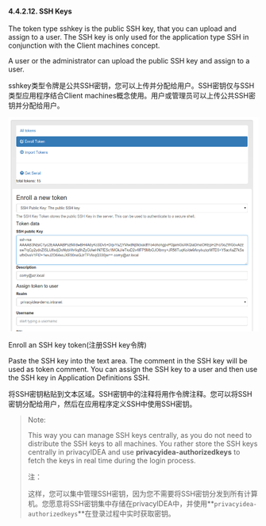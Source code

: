 #### 4.4.2.12. SSH Keys

The token type sshkey is the public SSH key, that you can upload and assign to a user. The SSH key is only used for the application type SSH in conjunction with the Client machines concept.

A user or the administrator can upload the public SSH key and assign to a user.

sshkey类型令牌是公共SSH密钥，您可以上传并分配给用户。SSH密钥仅与SSH类型应用程序结合Client machines概念使用。用户或管理员可以上传公共SSH密钥并分配给用户。

![sshkey](../Contents/sshkey.png)

Enroll an SSH key token(注册SSH key令牌)

Paste the SSH key into the text area. The comment in the SSH key will be used as token comment. You can assign the SSH key to a user and then use the SSH key in Application Definitions SSH.

将SSH密钥粘贴到文本区域。SSH密钥中的注释将用作令牌注释。您可以将SSH密钥分配给用户，然后在应用程序定义SSH中使用SSH密钥。

> Note:
> 
> This way you can manage SSH keys centrally, as you do not need to distribute the SSH keys to all machines. You rather store the SSH keys centrally in privacyIDEA and use **privacyidea-authorizedkeys** to fetch the keys in real time during the login process.
> 
> 注：
> 
> 这样，您可以集中管理SSH密钥，因为您不需要将SSH密钥分发到所有计算机。您愿意将SSH密钥集中存储在privacyIDEA中，并使用**`privacyidea-authorizedkeys`**在登录过程中实时获取密钥。
